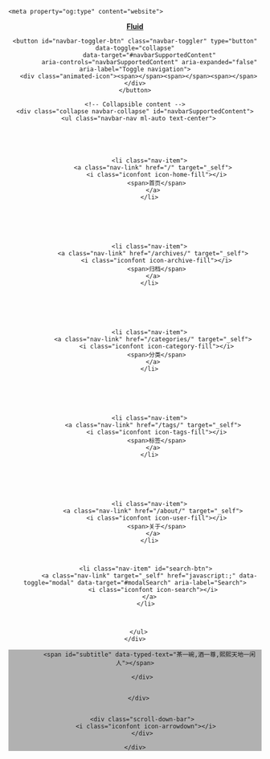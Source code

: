 

<!DOCTYPE html>
<html lang="zh-CN" >



<head>
  <meta charset="UTF-8">

  <link rel="apple-touch-icon" sizes="76x76" href="/img/fluid.png">
  <link rel="icon" href="/img/fluid.png">
  

  <meta name="viewport" content="width=device-width, initial-scale=1.0, maximum-scale=5.0, shrink-to-fit=no">
  <meta http-equiv="x-ua-compatible" content="ie=edge">
  
  <meta name="theme-color" content="#2f4154">
  <meta name="author" content="和顺">
  <meta name="keywords" content="">
  
    <meta property="og:type" content="website">
<meta property="og:title" content="一亩三分地">
<meta property="og:url" content="http://example.com/index.html">
<meta property="og:site_name" content="一亩三分地">
<meta property="og:locale" content="zh_CN">
<meta property="article:author" content="和顺">
<meta name="twitter:card" content="summary_large_image">
  
  
  
  <title>一亩三分地</title>

  <link  rel="stylesheet" href="https://lib.baomitu.com/twitter-bootstrap/4.6.1/css/bootstrap.min.css" />





<!-- 主题依赖的图标库，不要自行修改 -->
<!-- Do not modify the link that theme dependent icons -->

<link rel="stylesheet" href="//at.alicdn.com/t/c/font_1749284_5i9bdhy70f8.css">



<link rel="stylesheet" href="//at.alicdn.com/t/c/font_1736178_k526ubmyhba.css">


<link  rel="stylesheet" href="/css/main.css" />


  <link id="highlight-css" rel="stylesheet" href="/css/highlight.css" />
  




  <script id="fluid-configs">
    var Fluid = window.Fluid || {};
    Fluid.ctx = Object.assign({}, Fluid.ctx)
    var CONFIG = {"hostname":"example.com","root":"/","version":"1.9.8","typing":{"enable":true,"typeSpeed":70,"cursorChar":"_","loop":false,"scope":[]},"anchorjs":{"enable":true,"element":"h1,h2,h3,h4,h5,h6","placement":"left","visible":"hover","icon":""},"progressbar":{"enable":true,"height_px":3,"color":"#29d","options":{"showSpinner":false,"trickleSpeed":100}},"code_language":{"enable":true,"default":"TEXT"},"copy_btn":true,"image_caption":{"enable":true},"image_zoom":{"enable":true,"img_url_replace":["",""]},"toc":{"enable":true,"placement":"right","headingSelector":"h1,h2,h3,h4,h5,h6","collapseDepth":0},"lazyload":{"enable":true,"loading_img":"/img/loading.gif","onlypost":false,"offset_factor":2},"web_analytics":{"enable":false,"follow_dnt":true,"baidu":null,"google":{"measurement_id":null},"tencent":{"sid":null,"cid":null},"leancloud":{"app_id":null,"app_key":null,"server_url":null,"path":"window.location.pathname","ignore_local":false},"umami":{"src":null,"website_id":null,"domains":null,"start_time":"2024-01-01T00:00:00.000Z","token":null,"api_server":null}},"search_path":"/local-search.xml","include_content_in_search":true};

    if (CONFIG.web_analytics.follow_dnt) {
      var dntVal = navigator.doNotTrack || window.doNotTrack || navigator.msDoNotTrack;
      Fluid.ctx.dnt = dntVal && (dntVal.startsWith('1') || dntVal.startsWith('yes') || dntVal.startsWith('on'));
    }
  </script>
  <script  src="/js/utils.js" ></script>
  <script  src="/js/color-schema.js" ></script>
  


  
<meta name="generator" content="Hexo 7.3.0"></head>


<body>
  

  <header>
    

<div class="header-inner" style="height: 100vh;">
  <nav id="navbar" class="navbar fixed-top  navbar-expand-lg navbar-dark scrolling-navbar">
  <div class="container">
    <a class="navbar-brand" href="/">
      <strong>Fluid</strong>
    </a>

    <button id="navbar-toggler-btn" class="navbar-toggler" type="button" data-toggle="collapse"
            data-target="#navbarSupportedContent"
            aria-controls="navbarSupportedContent" aria-expanded="false" aria-label="Toggle navigation">
      <div class="animated-icon"><span></span><span></span><span></span></div>
    </button>

    <!-- Collapsible content -->
    <div class="collapse navbar-collapse" id="navbarSupportedContent">
      <ul class="navbar-nav ml-auto text-center">
        
          
          
          
          
            <li class="nav-item">
              <a class="nav-link" href="/" target="_self">
                <i class="iconfont icon-home-fill"></i>
                <span>首页</span>
              </a>
            </li>
          
        
          
          
          
          
            <li class="nav-item">
              <a class="nav-link" href="/archives/" target="_self">
                <i class="iconfont icon-archive-fill"></i>
                <span>归档</span>
              </a>
            </li>
          
        
          
          
          
          
            <li class="nav-item">
              <a class="nav-link" href="/categories/" target="_self">
                <i class="iconfont icon-category-fill"></i>
                <span>分类</span>
              </a>
            </li>
          
        
          
          
          
          
            <li class="nav-item">
              <a class="nav-link" href="/tags/" target="_self">
                <i class="iconfont icon-tags-fill"></i>
                <span>标签</span>
              </a>
            </li>
          
        
          
          
          
          
            <li class="nav-item">
              <a class="nav-link" href="/about/" target="_self">
                <i class="iconfont icon-user-fill"></i>
                <span>关于</span>
              </a>
            </li>
          
        
        
          <li class="nav-item" id="search-btn">
            <a class="nav-link" target="_self" href="javascript:;" data-toggle="modal" data-target="#modalSearch" aria-label="Search">
              <i class="iconfont icon-search"></i>
            </a>
          </li>
          
        
        
      </ul>
    </div>
  </div>
</nav>

  

<div id="banner" class="banner" parallax=true
     style="background: url('/img/default.png') no-repeat center center; background-size: cover;">
  <div class="full-bg-img">
    <div class="mask flex-center" style="background-color: rgba(0, 0, 0, 0.3)">
      <div class="banner-text text-center fade-in-up">
        <div class="h2">
          
            <span id="subtitle" data-typed-text="茶一碗,酒一尊,熙熙天地一闲人"></span>
          
        </div>

        
      </div>

      
        <div class="scroll-down-bar">
          <i class="iconfont icon-arrowdown"></i>
        </div>
      
    </div>
  </div>
</div>

</div>

  </header>

  <main>
    
      <div class="container nopadding-x-md">
        <div id="board"
          style="margin-top: 0">
          
          <div class="container">
            <div class="row">
              <div class="col-12 col-md-10 m-auto">
                


  <div class="row mx-auto index-card">
    
    
    <article class="col-12 col-md-12 mx-auto index-info">
      <h2 class="index-header">
        
        <a href="/2025/02/18/%E5%8D%9A%E5%AE%A2%E5%9B%BE%E5%BA%8A%E7%A7%81%E6%9C%89%E5%8C%96%E6%96%B9%E6%A1%88--Easyimage/" target="_self">
          
        </a>
      </h2>

      
      <a class="index-excerpt index-excerpt__noimg" href="/2025/02/18/%E5%8D%9A%E5%AE%A2%E5%9B%BE%E5%BA%8A%E7%A7%81%E6%9C%89%E5%8C%96%E6%96%B9%E6%A1%88--Easyimage/" target="_self">
        <div>
          博客图床私有化方案–Easyimage项目地址GitHub 原项目地址：https://github.com/icret/EasyImages2.0 Docker 镜像：https://hub.docker.com/r/ddsderek/easyimage 使用docker-compose部署创建数据目录1mkdir -p /data/docker_data/easyimage  配置docker
        </div>
      </a>

      <div class="index-btm post-metas">
        
          <div class="post-meta mr-3">
            <i class="iconfont icon-date"></i>
            <time datetime="2025-02-18 10:28" pubdate>
              2025-02-18
            </time>
          </div>
        
        
        
      </div>
    </article>
  </div>





              </div>
            </div>
          </div>
        </div>
      </div>
    

    
      <a id="scroll-top-button" aria-label="TOP" href="#" role="button">
        <i class="iconfont icon-arrowup" aria-hidden="true"></i>
      </a>
    

    
      <div class="modal fade" id="modalSearch" tabindex="-1" role="dialog" aria-labelledby="ModalLabel"
     aria-hidden="true">
  <div class="modal-dialog modal-dialog-scrollable modal-lg" role="document">
    <div class="modal-content">
      <div class="modal-header text-center">
        <h4 class="modal-title w-100 font-weight-bold">搜索</h4>
        <button type="button" id="local-search-close" class="close" data-dismiss="modal" aria-label="Close">
          <span aria-hidden="true">&times;</span>
        </button>
      </div>
      <div class="modal-body mx-3">
        <div class="md-form mb-5">
          <input type="text" id="local-search-input" class="form-control validate">
          <label data-error="x" data-success="v" for="local-search-input">关键词</label>
        </div>
        <div class="list-group" id="local-search-result"></div>
      </div>
    </div>
  </div>
</div>

    

    
  </main>

  <footer>
    <div class="footer-inner">
  
    <div class="footer-content">
       <a href="https://hexo.io" target="_blank" rel="nofollow noopener"><span>Hexo</span></a> <i class="iconfont icon-love"></i> <a href="https://github.com/fluid-dev/hexo-theme-fluid" target="_blank" rel="nofollow noopener"><span>Fluid</span></a> 
    </div>
  
  
  
</div>

  </footer>

  <!-- Scripts -->
  
  <script  src="https://lib.baomitu.com/nprogress/0.2.0/nprogress.min.js" ></script>
  <link  rel="stylesheet" href="https://lib.baomitu.com/nprogress/0.2.0/nprogress.min.css" />

  <script>
    NProgress.configure({"showSpinner":false,"trickleSpeed":100})
    NProgress.start()
    window.addEventListener('load', function() {
      NProgress.done();
    })
  </script>


<script  src="https://lib.baomitu.com/jquery/3.6.4/jquery.min.js" ></script>
<script  src="https://lib.baomitu.com/twitter-bootstrap/4.6.1/js/bootstrap.min.js" ></script>
<script  src="/js/events.js" ></script>
<script  src="/js/plugins.js" ></script>


  <script  src="https://lib.baomitu.com/typed.js/2.0.12/typed.min.js" ></script>
  <script>
    (function (window, document) {
      var typing = Fluid.plugins.typing;
      var subtitle = document.getElementById('subtitle');
      if (!subtitle || !typing) {
        return;
      }
      var text = subtitle.getAttribute('data-typed-text');
      
        typing(text);
      
    })(window, document);
  </script>




  
    <script  src="/js/img-lazyload.js" ></script>
  




  <script  src="/js/local-search.js" ></script>





<!-- 主题的启动项，将它保持在最底部 -->
<!-- the boot of the theme, keep it at the bottom -->
<script  src="/js/boot.js" ></script>


  

  <noscript>
    <div class="noscript-warning">博客在允许 JavaScript 运行的环境下浏览效果更佳</div>
  </noscript>
</body>
</html>
